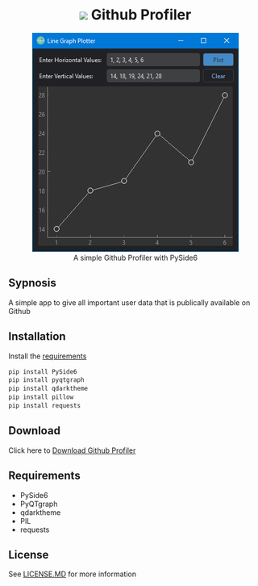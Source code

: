 
<h1 align='center'> <img width=32 src='https://cdn.iconscout.com/icon/free/png-256/github-2690381-2232884.png'> Github Profiler</h1>
<p align='center'>
    <img src='../../_img/line_graph_plotter.PNG'><br/>
    A simple Github Profiler with PySide6
</p>

## Sypnosis

A simple app to give all important user data that is publically available on Github


## Installation

Install the [requirements](#requirements)
```bash
pip install PySide6
pip install pyqtgraph
pip install qdarktheme
pip install pillow
pip install requests
```

## Download

Click here to [Download Github Profiler](https://downgit.github.io/#/home?url=https://github.com/besnoi/pyapps/tree/main/src/Github%20Profiler)

## Requirements
- PySide6
- PyQTgraph
- qdarktheme
- PIL
- requests


## License

See [LICENSE.MD](../../LICENSE.MD) for more information
